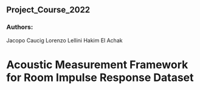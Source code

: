 ## Project_Course_2022
### Authors:
Jacopo Caucig
Lorenzo Lellini 
Hakim El Achak

# Acoustic Measurement Framework for Room Impulse Response Dataset